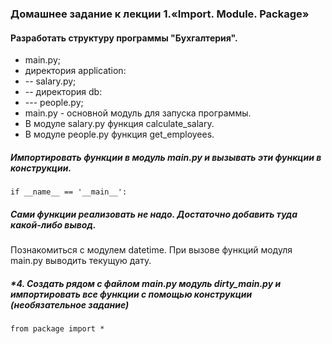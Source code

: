 ### Домашнее задание к лекции 1.«Import. Module. Package»
#### Разработать структуру программы "Бухгалтерия".
* main.py;
* директория application:
* -- salary.py;
* -- директория db:
* --- people.py;
* main.py - основной модуль для запуска программы.
* В модуле salary.py функция calculate_salary.
* В модуле people.py функция get_employees.
##### Импортировать функции в модуль main.py и вызывать эти функции в конструкции.
```if __name__ == '__main__':```
##### Сами функции реализовать не надо. Достаточно добавить туда какой-либо вывод.

Познакомиться с модулем datetime. При вызове функций модуля main.py выводить текущую дату.
##### *4. Создать рядом с файлом main.py модуль dirty_main.py и импортировать все функции с помощью конструкции (необязательное задание)

```from package import *```